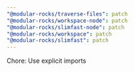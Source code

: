 ```yaml
---
"@modular-rocks/traverse-files": patch
"@modular-rocks/workspace-node": patch
"@modular-rocks/slimfast-node": patch
"@modular-rocks/workspace": patch
"@modular-rocks/slimfast": patch
---
```


Chore: Use explicit imports
